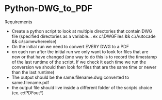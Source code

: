 # Python-DWG_to_PDF
Requirements
 - Create a python script to look at multiple directories that contain DWG file (specified directories as a variable... ex c:\DWGFiles && c:\Autocade && c:\somewhereelse)
 - On the initial run we need to convert EVERY DWG to a PDF
 - on each run after the initial run we only want to look for files that are new or that have changed (one way to do this is to record the timestamp of the last runtime of the script. If we check it each time we run the conversion we should then look for files that are the same time or newer than the last runtime)
 - The output should be the same.filename.dwg converted to same.filename.pdf
 - the output file should live inside a different folder of the scripts choice (ex. c:\PDFout\*)
 
 
